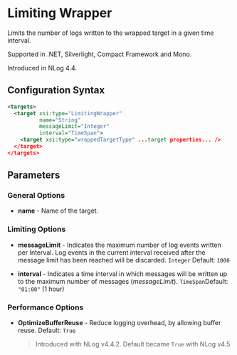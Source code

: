 Limiting Wrapper
===================
Limits the number of logs written to the wrapped target in a given time interval.

Supported in .NET, Silverlight, Compact Framework and Mono.

Introduced in NLog 4.4.

## Configuration Syntax
```xml
<targets>
  <target xsi:type="LimitingWrapper"
          name="String"
          messageLimit="Integer"
          interval="TimeSpan">
    <target xsi:type="wrappedTargetType" ...target properties... />
  </target>
</targets>
```
## Parameters

### General Options
* **name** - Name of the target.

### Limiting Options
* **messageLimit** - Indicates the maximum number of log events written per Interval. Log events in the current interval received after the message limit has been reached will be discarded. `Integer` Default: `1000`

* **interval** - Indicates a time interval in which messages will be written up to the maximum number of messages (_messageLimit_). `TimeSpan`Default: `"01:00"` (1 hour)

### Performance Options
* **OptimizeBufferReuse** - Reduce logging overhead, by allowing buffer reuse. Default: `True`
  > Introduced with NLog v4.4.2. Default became `True` with NLog v4.5